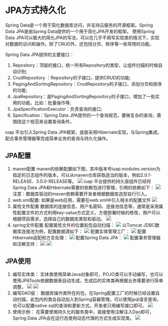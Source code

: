 # JPA方式持久化

Spring Data是一个用于简化数据库访问，并支持云服务的开源框架。Spring Data JPA是由Spring Data提供的一个用于简化JPA开发的框架。
使用Spring Data JPA可以极大的简化JPA的写法，可以在几乎不用写实现类的情况下，实现对数据的访问和操作。除了CRUD外，还包括分页、排序等一些常用的功能。

Spring Data JPA提供的主要接口：
1. Repository：顶层的接口，统一所有Repository的类型，让组件扫描的时候自动识别;
2. CrudRepository ：Repository的子接口，提供CRUD的功能;
3. PagingAndSortingRepository：CrudRepository的子接口，添加分页和排序的功能;
4. JpaRepository：是PagingAndSortingRepository的子接口，增加了一些实用的功能，比如：批量操作等;
5. JpaSpecificationExecutor：负责查询的接口;
6. Specification：Spring Data JPA提供的一个查询规范，要做复杂的查询，需围绕这个规范来设置查询条件。
    
iuap 平台引入Spring Data JPA框架，底层采用Hibernate实现，与Spring集成，配合事务管理器等完成简单业务的查询与持久化操作。

## JPA配置
1. maven配置
maven的依赖配置如下图，其中版本号iuap.modules.version为指定的日志组件的版本，可以从maven仓库获取适当的版本，例如2.0.1-RELEASE、3.0.0-RELEASE等。
 ![](../image/image37.png)
iuap 平台提供的持久层组件已经将Spring Data JPA和Hibernate需要的依赖包进行管理，引用的依赖如下：
![](../image/image38.png) 
注意：数据库驱动的maven依赖需要开发者根据数据库选型自行引入。
2. web.xml配置:
如果是web应用，需要在web.xml中引入相关的配置文件
 ![](../image/image39.png)
3. 属性文件配置
 数据库的连接信息、用户名密码、连接池信息等，通常是采用属性配置文件的方式利用key-value方式定义，方便部署时候的修改，用户可以根据项目需求，选择自己的数据库类型和驱动。
 ![](../image/image40.png)
4. spring文件配置
配置属性文件的位置和包自动扫描：
 ![](../image/image41.png)
以Tomcat JDBC数据库连接池为例，配置数据源如下：
 ![](../image/image42.png)
配置实体管理工厂：
 ![](../image/image43.png)
配置Hibernate适配和方言处理：
 ![](../image/image44.png)
配置Spring Data JPA：
 ![](../image/image45.png)
配置事务管理器和注解支持：
![](../image/image46.png) 
 ![](../image/image47.png)

## JPA使用
1. 编写实体类：
   实体类使用简单Java对象即可，POJO类可以手动编写，也可以使用JPATools依据数据表自动生成，生成后的实体类再根据业务需要进行简单调整。
 ![](../image/image48.png)
 ![](../image/image49.png) 
2. 编写DAO层：
数据库操作类所在的包，在Spring配置工厂的时候已经设置自动扫描，此包内的类会自动加入到Spring容器管理。可以使用jpql语言查询，也可以配置native sql的查询和更新方式。开发者只用编写接口即可。
 ![](../image/image50.png)
3. 使用示例：
在需要使用持久化的服务类中，直接使用注解注入Dao即可，Spring Data JPA会在运行态使用动态代理的方式生成实现类。
 ![](../image/image51.png)
